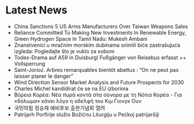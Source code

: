 # Latest News
-  China Sanctions 5 US Arms Manufacturers Over Taiwan Weapons Sales
-  Reliance Committed To Making New Investments In Renewable Energy, Green Hydrogen Space In Tamil Nadu: Mukesh Ambani
-  Znanstvenici u mračnim morskim dubinama snimili biće zastrašujuća izgleda: Pogledajte što je vuklo za sobom
-  Todes-Drama auf A59 in Duisburg! Fußgänger von Reisebus erfasst ++ Vollsperrung
-  Saint-Jorioz. Arbres remarquables bientôt abattus : “On ne peut pas laisser planer le danger”
-  Wind Direction Sensor Market Analysis and Future Prospects for 2030
-  Charles Michel kandidirat će se na EU izborima
-  Βόρεια Κορέα: Νέα πυρά κοντά στα σύνορα με τη Νότια Κορέα - Για «δόλωμα» κάνει λόγο η αδελφή του Κιμ Γιονγκ Ουν
-  국민의힘 정승재 예비후보 출판기념회 열려
-  Patrijarh Porfirije služio Božićnu Liturgiju u Pećkoj patrijaršiji
